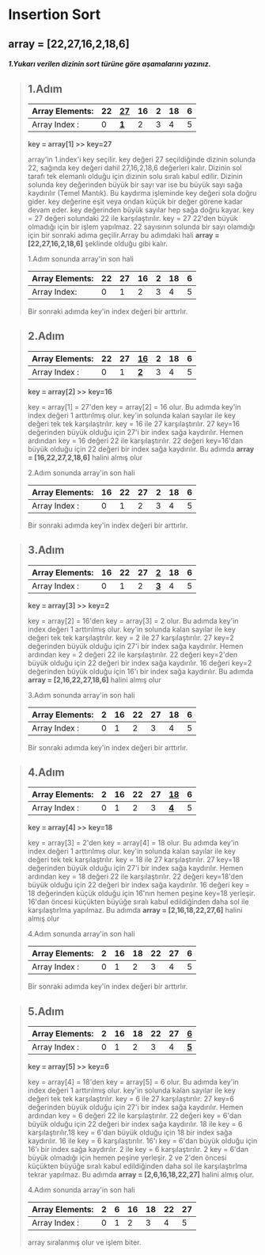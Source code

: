 # 

# Insertion Sort

## array = [22,27,16,2,18,6]

##### 1.Yukarı verilen dizinin sort türüne göre aşamalarını yazınız.

> ## 1.Adım
> 
> | Array Elements: | 22  | <u>**27**</u> | 16  | 2   | 18  | 6   |
> | --------------- | --- | ------------- | --- | --- | --- | --- |
> | Array Index :   | 0   | <u>**1**</u>  | 2   | 3   | 4   | 5   |
> 
> **key = array[1] >>** **key=27**
> 
> 
> 
> array'in 1.index'i key seçilir. key değeri 27 seçildiğinde dizinin solunda 22, sağında key değeri dahil 27,16,2,18,6 değerleri kalır. Dizinin sol tarafı tek elemanlı olduğu için dizinin solu sıralı kabul edilir.
> Dizinin solunda key değerinden büyük bir sayı var ise bu büyük sayı sağa kaydırılır (Temel Mantık). Bu kaydırma işleminde key değeri sola doğru gider. key değerine eşit veya ondan küçük bir değer görene kadar devam eder. key değerinden büyük sayılar hep sağa doğru kayar.
> key = 27 değeri solundaki 22 ile karşılaştırılır. key = 27  22'den büyük olmadığı için bir işlem yapılmaz. 22 sayısının solunda bir sayı olamdığı için bir sonraki adıma geçilir.Array bu adımdaki hali **array = [22,27,16,2,18,6]** şeklinde olduğu gibi kalır.
> 
> 1.Adım sonunda array'in son hali
> 
> | Array Elements: | 22  | 27  | 16  | 2   | 18  | 6   |
> | --------------- | --- | --- | --- | --- | --- | --- |
> | Array Index:    | 0   | 1   | 2   | 3   | 4   | 5   |
> 
> Bir sonraki adımda key'in index değeri bir arttırlır.

> ## 2.Adım
> 
> | Array Elements: | 22  | 27  | <u>**16**</u> | 2   | 18  | 6   |
> | --------------- |:--- | --- | ------------- | --- | --- | --- |
> | Array Index :   | 0   | 1   | **<u>2</u>**  | 3   | 4   | 5   |
> 
> **key = array[2] >>** **key=16**
> 
> 
> 
> key = array[1] = 27'den key = array[2] = 16 olur. Bu adımda key'in index değeri 1 arttırılmış olur. key'in solunda kalan sayılar ile key değeri tek tek karşılaştrılır. key = 16 ile 27 karşılaştırılır. 27 key=16 değerinden büyük olduğu için 27'i bir index sağa kaydırılır. Hemen ardından key = 16 değeri 22 ile karşılaştırılır. 22 değeri key=16'dan büyük olduğu için 22 değeri bir index sağa kaydırılır. Bu adımda **array = [16,22,27,2,18,6]** halini almış olur
> 
> 2.Adım sonunda array'in son hali
> 
> | Array Elements: | 16  | 22  | 27  | 2   | 18  | 6   |
> | --------------- |:--- | --- | --- | --- | --- | --- |
> | Array Index :   | 0   | 1   | 2   | 3   | 4   | 5   |
> 
> Bir sonraki adımda key'in index değeri bir arttırlır.

> ## 3.Adım
> 
> | Array Elements: | 16  | 22  | 27  | <u>**2**</u> | 18  | 6   |
> | --------------- | --- | --- | --- | ------------ | --- | --- |
> | Array Index :   | 0   | 1   | 2   | **<u>3</u>** | 4   | 5   |
> 
> **key = array[3] >>** **key=2**
> 
> 
> 
> key = array[2] = 16'den key = array[3] = 2 olur. Bu adımda key'in index değeri 1 arttırılmış olur. key'in solunda kalan sayılar ile key değeri tek tek karşılaştrılır. key = 2 ile 27 karşılaştırılır. 27 key=2 değerinden büyük olduğu için 27'i bir index sağa kaydırılır. Hemen ardından key = 2 değeri 22 ile karşılaştırılır. 22 değeri key=2'den büyük olduğu için 22 değeri bir index sağa kaydırılır. 16 değeri key=2 değerinden büyük olduğu için 16'ı bir index sağa kaydırılır. Bu adımda **array = [2,16,22,27,18,6]** halini almış olur
> 
> 3.Adım sonunda array'in son hali
> 
> | Array Elements: | 2   | 16  | 22  | 27  | 18  | 6   |
> | --------------- |:--- | --- | --- | --- | --- | --- |
> | Array Index :   | 0   | 1   | 2   | 3   | 4   | 5   |
> 
> Bir sonraki adımda key'in index değeri bir arttırlır.



> ## 4.Adım
> 
> | Array Elements: | 2   | 16  | 22  | 27  | <u>**18**</u> | 6   |
> | --------------- | --- | --- | --- | --- | ------------- | --- |
> | Array Index :   | 0   | 1   | 2   | 3   | <u>**4**</u>  | 5   |
> 
> **key = array[4] >>** **key=18**
> 
> 
> 
> key = array[3] = 2'den key = array[4] = 18 olur. Bu adımda key'in index değeri 1 arttırılmış olur. key'in solunda kalan sayılar ile key değeri tek tek karşılaştrılır. key = 18 ile 27 karşılaştırılır. 27 key=18 değerinden büyük olduğu için 27'i bir index sağa kaydırılır. Hemen ardından key = 18 değeri 22 ile karşılaştırılır. 22 değeri key=18'den büyük olduğu için 22 değeri bir index sağa kaydırılır. 16 değeri key = 18 değerinden küçük olduğu için 16'nın hemen peşine key=18 yerleşir. 16'dan öncesi küçükten büyüğe sıralı kabul edildiğinden daha sol ile karşılaştırlma yapılmaz. Bu adımda **array = [2,16,18,22,27,6]** halini almış olur
> 
> 4.Adım sonunda array'in son hali
> 
> | Array Elements: | 2   | 16  | 18  | 22  | 27  | 6   |
> | --------------- |:--- | --- | --- | --- | --- | --- |
> | Array Index :   | 0   | 1   | 2   | 3   | 4   | 5   |
> 
> Bir sonraki adımda key'in index değeri bir arttırlır.



> ## 5.Adım
> 
> | Array Elements: | 2   | 16  | 18  | 22  | 27  | <u>**6**</u> |
> | --------------- | --- | --- | --- | --- | --- | ------------ |
> | Array Index :   | 0   | 1   | 2   | 3   | 4   | <u>**5**</u> |
> 
> **key = array[5] >>** **key=6**
> 
> 
> 
> key = array[4] = 18'den key = array[5] = 6 olur. Bu adımda key'in index değeri 1 arttırılmış olur. key'in solunda kalan sayılar ile key değeri tek tek karşılaştrılır. key = 6 ile 27 karşılaştırılır. 27 key=6 değerinden büyük olduğu için 27'i bir index sağa kaydırılır. Hemen ardından key = 6 değeri 22 ile karşılaştırılır. 22 değeri key = 6'dan büyük olduğu için 22 değeri bir index sağa kaydırılır. 18 ile key = 6 karşılaştırılır.18 key = 6'dan büyük olduğu için 18 bir index sağa kaydırılır. 16 ile key = 6 karşılaştırılır. 16'ı key = 6'dan büyük olduğu için 16'ı bir index sağa kaydırılır. 2 ile key = 6 karşılaştırılır. 2 key = 6'dan büyük olmadığı için hemen peşine yerleşir. 2 ve 2'den öncesi küçükten büyüğe sıralı kabul edildiğinden daha sol ile karşılaştırlma tekrar yapılmaz. Bu adımda **array = [2,6,16,18,22,27]** halini almış olur.
> 
> 4.Adım sonunda array'in son hali
> 
> | Array Elements: | 2   | 6   | 16  | 18  | 22  | 27  |
> | --------------- |:--- | --- | --- | --- | --- | --- |
> | Array Index :   | 0   | 1   | 2   | 3   | 4   | 5   |
> 
> array sıralanmış olur ve işlem biter.
